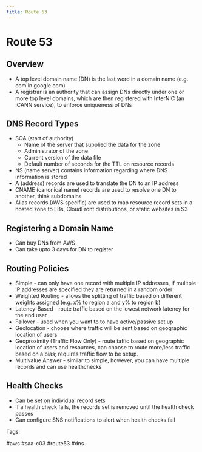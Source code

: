 ```yaml
---
title: Route 53
---
```


# Route 53

## Overview

* A top level domain name (DN) is the last word in a domain name (e.g.
  com in google.com)
* A registrar is an authority that can assign DNs directly under one or
  more top level domains, which are then registered with InterNIC (an
  ICANN service), to enforce uniqueness of DNs

## DNS Record Types

* SOA (start of authority)
  * Name of the server that supplied the data for the zone
  * Administrator of the zone
  * Current version of the data file
  * Default number of seconds for the TTL on resource records
* NS (name server) contains information regarding where DNS information
  is stored
* A (address) records are used to translate the DN to an IP
  address
* CNAME (canonical name) records are used to resolve one DN to another,
  think subdomains
* Alias records (AWS specific) are used to map resource record sets in
  a hosted zone to LBs, CloudFront distributions, or static websites
  in S3

## Registering a Domain Name

* Can buy DNs from AWS
* Can take upto 3 days for DN to register

## Routing Policies

* Simple - can only have one record with multiple IP addresses, if
  mulitple IP addresses are specified they are returned in a random
  order
* Weighted Routing - allows the splitting of traffic based on different
  weights assigned (e.g. x% to region a and y% to region b)
* Latency-Based - route traffic based on the lowest network latency for
  the end user
* Failover - used when you want to to have active/passive set up
* Geolocation - choose where traffic will be sent based on geographic
  location of users
* Geoproximity (Traffic Flow Only) - route taffic based on geographic
  location of users and resources, can choose to route more/less traffic
  based on a bias; requires traffic flow to be setup.
* Multivalue Answer - similar to simple, however, you can have multiple
  records and can use healthchecks

## Health Checks

* Can be set on individual record sets
* If a health check fails, the records set is removed until the health
  check passes
* Can configure SNS notifications to alert when health checks fail

Tags:

  #aws #saa-c03 #route53 #dns
